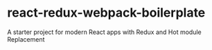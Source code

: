 # react-redux-webpack-boilerplate
A starter project for modern React apps with Redux and Hot module Replacement

